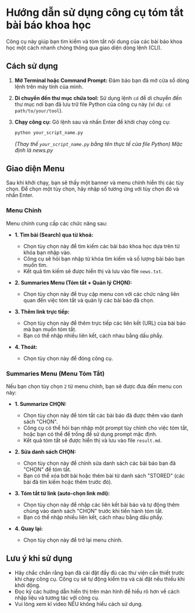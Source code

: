 # Hướng dẫn sử dụng công cụ tóm tắt bài báo khoa học

Công cụ này giúp bạn tìm kiếm và tóm tắt nội dung của các bài báo khoa học một cách nhanh chóng thông qua giao diện dòng lệnh (CLI).

## Cách sử dụng

1. **Mở Terminal hoặc Command Prompt:**  Đảm bảo bạn đã mở cửa sổ dòng lệnh trên máy tính của mình.
2. **Di chuyển đến thư mục chứa tool:** Sử dụng lệnh `cd` để di chuyển đến thư mục nơi bạn đã lưu trữ file Python của công cụ này (ví dụ: `cd path/to/your/tool`).
3. **Chạy công cụ:** Gõ lệnh sau và nhấn Enter để khởi chạy công cụ:

    ```bash
    python your_script_name.py
    ```

    *(Thay thế `your_script_name.py` bằng tên thực tế của file Python)*
    *Mặc định là news.py*
   
## Giao diện Menu

Sau khi khởi chạy, bạn sẽ thấy một banner và menu chính hiển thị các tùy chọn. Để chọn một tùy chọn, hãy nhập số tương ứng với tùy chọn đó và nhấn Enter.

### Menu Chính

Menu chính cung cấp các chức năng sau:

*   **1. Tìm bài (Search) qua từ khoá:**
    *   Chọn tùy chọn này để tìm kiếm các bài báo khoa học dựa trên từ khóa bạn nhập vào.
    *   Công cụ sẽ hỏi bạn nhập từ khóa tìm kiếm và số lượng bài báo bạn muốn tìm.
    *   Kết quả tìm kiếm sẽ được hiển thị và lưu vào file `news.txt`.

*   **2. Summaries Menu (Tóm tắt + Quản lý CHỌN):**
    *   Chọn tùy chọn này để truy cập menu con với các chức năng liên quan đến việc tóm tắt và quản lý các bài báo đã chọn.

*   **3. Thêm link trực tiếp:**
    *   Chọn tùy chọn này để thêm trực tiếp các liên kết (URL) của bài báo mà bạn muốn tóm tắt.
    *   Bạn có thể nhập nhiều liên kết, cách nhau bằng dấu phẩy.

*   **4. Thoát:**
    *   Chọn tùy chọn này để đóng công cụ.

### Summaries Menu (Menu Tóm Tắt)

Nếu bạn chọn tùy chọn `2` từ menu chính, bạn sẽ được đưa đến menu con này:

*   **1. Summarize CHỌN:**
    *   Chọn tùy chọn này để tóm tắt các bài báo đã được thêm vào danh sách "CHỌN".
    *   Công cụ có thể hỏi bạn nhập một prompt tùy chỉnh cho việc tóm tắt, hoặc bạn có thể để trống để sử dụng prompt mặc định.
    *   Kết quả tóm tắt sẽ được hiển thị và lưu vào file `result.md`.

*   **2. Sửa danh sách CHỌN:**
    *   Chọn tùy chọn này để chỉnh sửa danh sách các bài báo bạn đã "CHỌN" để tóm tắt.
    *   Bạn có thể xóa bớt bài hoặc thêm bài từ danh sách "STORED" (các bài đã tìm kiếm hoặc thêm trước đó).

*   **3. Tóm tắt từ link (auto-chọn link mới):**
    *   Chọn tùy chọn này để nhập các liên kết bài báo và tự động thêm chúng vào danh sách "CHỌN" trước khi tiến hành tóm tắt.
    *   Bạn có thể nhập nhiều liên kết, cách nhau bằng dấu phẩy.

*   **4. Quay lại:**
    *   Chọn tùy chọn này để trở lại menu chính.

## Lưu ý khi sử dụng

*   Hãy chắc chắn rằng bạn đã cài đặt đầy đủ các thư viện cần thiết trước khi chạy công cụ. Công cụ sẽ tự động kiểm tra và cài đặt nếu thiếu khi khởi động.
*   Đọc kỹ các hướng dẫn hiển thị trên màn hình để hiểu rõ hơn về cách nhập liệu và tương tác với công cụ.
*   Vui lòng xem kĩ video NẾU không hiểu cách sử dụng.
